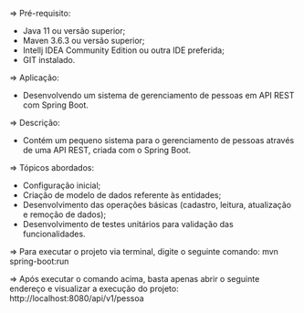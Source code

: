 => Pré-requisito:
- Java 11 ou versão superior;
- Maven 3.6.3 ou versão superior;
- Intellj IDEA Community Edition ou outra IDE preferida;
- GIT instalado.

=> Aplicação: 
- Desenvolvendo um sistema de gerenciamento de pessoas em API REST com Spring Boot.

=> Descrição:
- Contém um pequeno sistema para o gerenciamento de pessoas através de uma API REST, criada com o Spring Boot.

=> Tópicos abordados:
- Configuração inicial;
- Criação de modelo de dados referente às entidades;
- Desenvolvimento das operações básicas (cadastro, leitura, atualização e remoção de dados);
- Desenvolvimento de testes unitários para validação das funcionalidades.

=> Para executar o projeto via terminal, digite o seguinte comando:
mvn spring-boot:run 

=> Após executar o comando acima, basta apenas abrir o seguinte endereço e visualizar a execução do projeto:
http://localhost:8080/api/v1/pessoa
